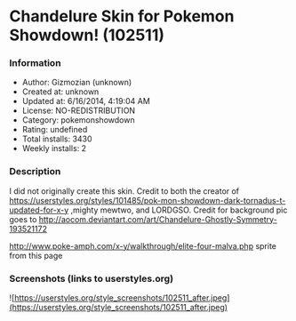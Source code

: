 # Chandelure Skin for Pokemon Showdown! (102511)

### Information
- Author: Gizmozian (unknown)
- Created at: unknown
- Updated at: 6/16/2014, 4:19:04 AM
- License: NO-REDISTRIBUTION
- Category: pokemonshowdown
- Rating: undefined
- Total installs: 3430
- Weekly installs: 2


### Description
I did not originally create this skin.
Credit to both the creator of https://userstyles.org/styles/101485/pok-mon-showdown-dark-tornadus-t-updated-for-x-y ,mighty mewtwo, and LORDGSO.
Credit for background pic goes to http://aocom.deviantart.com/art/Chandelure-Ghostly-Symmetry-193521172

http://www.poke-amph.com/x-y/walkthrough/elite-four-malva.php sprite from this page


### Screenshots (links to userstyles.org)
![https://userstyles.org/style_screenshots/102511_after.jpeg](https://userstyles.org/style_screenshots/102511_after.jpeg)


